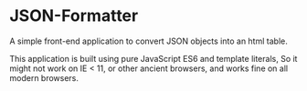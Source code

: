 # JSON-Formatter
A simple front-end application to convert JSON objects into an html table.

This application is built using pure JavaScript ES6 and template literals, So it might not work on IE < 11, or other ancient browsers, and works fine on all modern browsers.
